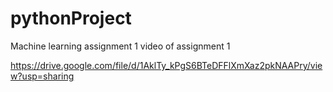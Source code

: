 # pythonProject
Machine learning assignment 1
video of assignment 1

https://drive.google.com/file/d/1AklTy_kPgS6BTeDFFlXmXaz2pkNAAPry/view?usp=sharing
